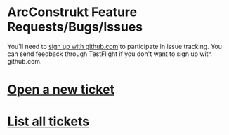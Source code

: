 ArcConstrukt Feature Requests/Bugs/Issues
=========================================

You'll need to [sign up with github.com](/signup) to participate in issue tracking. 
You can send feedback through TestFlight if you don't want to sign up with github.com.

# [Open a new ticket](https://github.com/jasonm23/arcconstruktissues/issues/new)

# [List all tickets](https://github.com/jasonm23/arcconstruktissues/issues)
